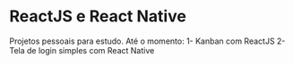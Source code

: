 # ReactJS e React Native
Projetos pessoais para estudo. Até o momento:
1- Kanban com ReactJS
2- Tela de login simples com React Native
